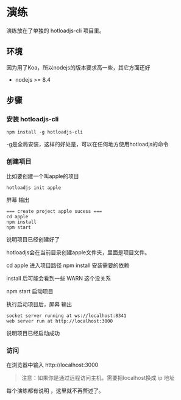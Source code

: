 # 演练

演练放在了单独的 hotloadjs-cli 项目里。

## 环境
因为用了Koa，所以nodejs的版本要求高一些，其它方面还好

- nodejs >= 8.4 

## 步骤

### 安装 hotloadjs-cli
``` shell
npm install -g hotloadjs-cli
```
-g是全局安装，这样的好处是，可以在任何地方使用hotloadjs的命令
### 创建项目

比如要创建一个叫apple的项目

``` shell
hotloadjs init apple
```
屏幕 输出

``` shell
=== create project apple sucess ===
cd apple
npm install
npm start
```
说明项目已经创建好了

hotloadjs会在当前目录创建apple文件夹，里面是项目文件。

cd apple 进入项目路径
npm install 安装需要的依赖

install 后可能会看到一些 WARN 这个没关系

npm start 启动项目

执行启动项目后，屏幕 输出

``` shell
socket server running at ws://localhost:8341
web server run at http://localhost:3000
```

说明项目已经启动成功

### 访问

在浏览器中输入 http://localhost:3000

> 注意：如果你是通过远程访问主机，需要把localhost换成 ip 地址


每个演练都有说明 ，这里就不再赘述了。
